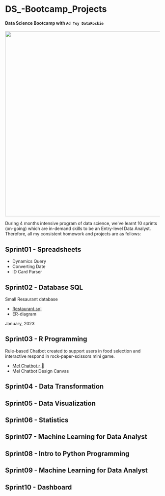 # DS_-Bootcamp_Projects
#### Data Science Bootcamp with `Ad Toy DataRockie`

<img src="https://user-images.githubusercontent.com/125655019/219699167-b8e325a5-3283-4d29-b4c8-51dd6ed0c1d3.png" width="600" height="600">

During 4 months intensive program of data science, we've learnt 10 sprints (on-going) which are in-demand skills to be an Entry-level Data Analyst. Therefore, all my consistent homework and projects are as follows:

## Sprint01 - Spreadsheets
* Dynamics Query
* Converting Date
* ID Card Parser

## Sprint02 - Database SQL
Small Resaurant database
* [Restaurant.sql](https://replit.com/@TanyamonSirikan/BootcampHomeworkSQL#main.sql)
* ER-diagram

January, 2023

## Sprint03 - R Programming

<p> Rule-based Chatbot created to support users in food selection and interactive respond in rock-paper-scissors mini game.
</p>

* [Mel Chatbot.r 🐻](https://replit.com/@TanyamonSirikan/Bootcamp07RHW0102) 
* Mel Chatbot Design Canvas

## Sprint04 - Data Transformation

## Sprint05 - Data Visualization

## Sprint06 - Statistics

## Sprint07 - Machine Learning for Data Analyst

## Sprint08 - Intro to Python Programming

## Sprint09 - Machine Learning for Data Analyst

## Sprint10 - Dashboard 
